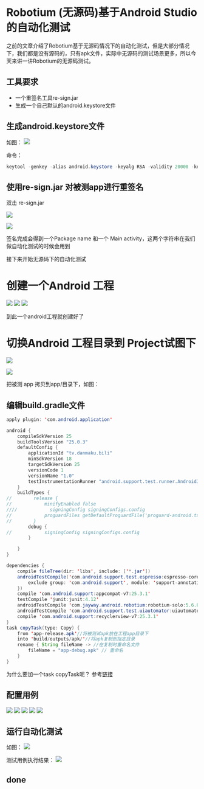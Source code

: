 # Robotium (无源码)基于Android Studio 的自动化测试

之前的文章介绍了Robotium基于无源码情况下的自动化测试，但是大部分情况下，我们都是没有源码的，只有apk文件，实际中无源码的测试场景更多，所以今天来讲一讲Robotium的无源码测试。

## 工具要求

- 一个重签名工具re-sign.jar 
- 生成一个自己默认的android.keystore文件

## 生成android.keystore文件
如图：
![](screenshots/keytool_gen.png)

命令：

``` java
keytool -genkey -alias android.keystore -keyalg RSA -validity 20000 -keystore android.keystore
```

## 使用re-sign.jar 对被测app进行重签名
双击 re-sign.jar


![](screenshots/t2_apk-resigner.png)

![](screenshots/t2_resigner_success.png) 

签名完成会得到一个Package name 和一个 Main activity，这两个字符串在我们做自动化测试的时候会用到

接下来开始无源码下的自动化测试

# 创建一个Android 工程
![](screenshots/create_p1.png)
![](screenshots/create_p2n.png)
![](screenshots/create_p3n.png)


到此一个android工程就创建好了

# 切换Android 工程目录到 Project试图下
![](screenshots/create_p3n.png)

![](screenshots/t2_copyapp.png)


把被测 app 拷贝到app/目录下，如图：

## 编辑build.gradle文件

``` java
apply plugin: 'com.android.application'

android {
    compileSdkVersion 25
    buildToolsVersion "25.0.3"
    defaultConfig {
        applicationId "tv.danmaku.bili"
        minSdkVersion 18
        targetSdkVersion 25
        versionCode 1
        versionName "1.0"
        testInstrumentationRunner "android.support.test.runner.AndroidJUnitRunner"
    }
    buildTypes {
//        release {
//            minifyEnabled false
////            signingConfig signingConfigs.config
//            proguardFiles getDefaultProguardFile('proguard-android.txt'), 'proguard-rules.pro'
//        }
        debug {
//            signingConfig signingConfigs.config
        }

    }
}

dependencies {
    compile fileTree(dir: 'libs', include: ['*.jar'])
    androidTestCompile('com.android.support.test.espresso:espresso-core:2.2.2', {
        exclude group: 'com.android.support', module: 'support-annotations'
    })
    compile 'com.android.support:appcompat-v7:25.3.1'
    testCompile 'junit:junit:4.12'
    androidTestCompile 'com.jayway.android.robotium:robotium-solo:5.6.0'
    androidTestCompile 'com.android.support.test.uiautomator:uiautomator-v18:2.1.0'
    compile 'com.android.support:recyclerview-v7:25.3.1'
}
task copyTask(type: Copy) {
    from 'app-release.apk'//将被测试apk放在工程app目录下
    into 'build/outputs/apk/'//将apk复制到指定目录
    rename { String fileName -> //在复制时重命名文件
        fileName = "app-debug.apk" // 重命名
    }
}

```
为什么要加一个task copyTask呢？ 参考[链接](http://blog.csdn.net/w306695293/article/details/55798688)

##  配置用例
 ![](screenshots/t2_create_unit.png)
 ![](screenshots/t2_create_unit_2.png)
 ![](screenshots/t2_create_unit_3.png)
 ![](screenshots/t2_create_unit_4.png)
 ![](screenshots/t2_create_unit_4_5.png)

## 运行自动化测试
如图：
![](screenshots/create_p7.png)

测试用例执行结果：
![](screenshots/create_p8.png)

## done



 

 
 
 
 











